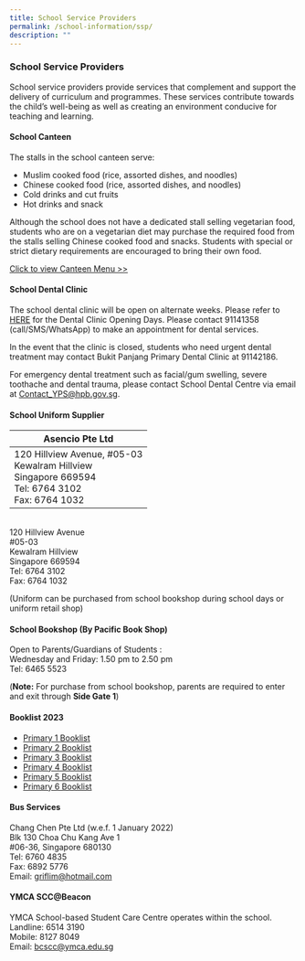 ```yaml
---
title: School Service Providers
permalink: /school-information/ssp/
description: ""
---
```

### School Service Providers

School service providers provide services that complement and support the delivery of curriculum and programmes. These services contribute towards the child’s well-being as well as creating an environment conducive for teaching and learning.  
  
#### School Canteen

The stalls in the school canteen serve:

*   Muslim cooked food (rice, assorted dishes, and noodles)
*   Chinese cooked food (rice, assorted dishes, and noodles)
*   Cold drinks and cut fruits
*   Hot drinks and snack

Although the school does not have a dedicated stall selling vegetarian food, students who are on a vegetarian diet may purchase the required food from the stalls selling Chinese cooked food and snacks. Students with special or strict dietary requirements are encouraged to bring their own food.

[Click to view Canteen Menu &gt;&gt;](/files/Canteen%20Menu%202023.pdf)

#### School Dental Clinic

The school dental clinic will be open on alternate weeks. Please refer to [HERE](https://drive.google.com/file/d/1_jMJE1Ya6C54rcB8EUAGclM9C1w50cDP/view?usp=sharing) for the Dental Clinic Opening Days. Please contact 91141358 (call/SMS/WhatsApp) to make an appointment for dental services.  

In the event that the clinic is closed, students who need urgent dental treatment may contact Bukit Panjang Primary Dental Clinic at 91142186.

For emergency dental treatment such as facial/gum swelling, severe toothache and dental trauma, please contact School Dental Centre via email at [Contact\_YPS@hpb.gov.sg](mailto:Contact_YPS@hpb.gov.sg).

#### School Uniform Supplier

| Asencio Pte Ltd |
| -------- |
| 120 Hillview Avenue, #05-03<br>Kewalram Hillview<br>Singapore 669594<br>Tel: 6764 3102<br>Fax: 6764 1032     |



<br>
120 Hillview Avenue<br>
#05-03<br>
Kewalram Hillview<br>
Singapore 669594<br>
Tel: 6764 3102<br>
Fax: 6764 1032

(Uniform can be purchased from school bookshop during school days or uniform retail shop)

#### School Bookshop (By Pacific Book Shop)

Open to Parents/Guardians of Students :<br>
Wednesday and Friday: 1.50 pm to 2.50 pm<br>
Tel: 6465 5523

(**Note:** For purchase from school bookshop, parents are required to enter and exit through **Side Gate 1**)

#### Booklist 2023

*  [Primary 1 Booklist](/files/P1%20PDF.pdf)
*  [Primary 2 Booklist](/files/P2%20PDF.pdf)
*  [Primary 3 Booklist](/files/P3%20PDF.pdf)
*  [Primary 4 Booklist](/files/P4%20PDF.pdf)
*  [Primary 5 Booklist](/files/P5%20PDF.pdf)
*  [Primary 6 Booklist](/files/P6%20PDF.pdf)

#### Bus Services

Chang Chen Pte Ltd (w.e.f. 1 January 2022)<br>
Blk 130 Choa Chu Kang Ave 1<br>
#06-36, Singapore 680130<br>
Tel: 6760 4835<br>
Fax: 6892 5776<br>
Email: [griflim@hotmail.com](mailto:griflim@hotmail.com)  
  

#### YMCA SCC@Beacon

YMCA School-based Student Care Centre operates within the school.<br>
Landline: 6514 3190<br>
Mobile: 8127 8049<br>
Email: [bcscc@ymca.edu.sg](mailto:bcscc@ymca.edu.sg)